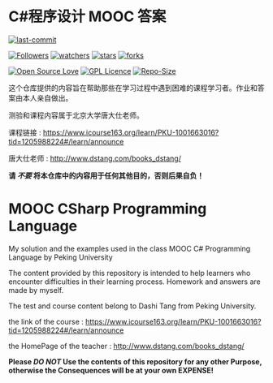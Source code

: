 # C#程序设计 MOOC 答案

[![last-commit](https://img.shields.io/github/last-commit/HollowMan6/MOOC-CSharp-Programming-Language)](../../graphs/commit-activity)

[![Followers](https://img.shields.io/github/followers/HollowMan6?style=social)](https://github.com/HollowMan6?tab=followers)
[![watchers](https://img.shields.io/github/watchers/HollowMan6/MOOC-CSharp-Programming-Language?style=social)](../../watchers)
[![stars](https://img.shields.io/github/stars/HollowMan6/MOOC-CSharp-Programming-Language?style=social)](../../stargazers)
[![forks](https://img.shields.io/github/forks/HollowMan6/MOOC-CSharp-Programming-Language?style=social)](../../network/members)

[![Open Source Love](https://badges.frapsoft.com/os/v1/open-source.svg?v=103)](https://hollowman6.github.io/fund.html)
[![GPL Licence](https://badges.frapsoft.com/os/gpl/gpl.svg?v=103)](https://opensource.org/licenses/GPL-3.0/)
[![Repo-Size](https://img.shields.io/github/repo-size/HollowMan6/MOOC-CSharp-Programming-Language.svg)](../../archive/master.zip)

这个仓库提供的内容旨在帮助那些在学习过程中遇到困难的课程学习者。作业和答案由本人亲自做出。

测验和课程内容属于北京大学唐大仕老师。

课程链接 : https://www.icourse163.org/learn/PKU-1001663016?tid=1205988224#/learn/announce

唐大仕老师 : http://www.dstang.com/books_dstang/

**请 ***不要*** 将本仓库中的内容用于任何其他目的，否则后果自负！**

# MOOC CSharp Programming Language

My solution and the examples used in the class MOOC C# Programming Language by Peking University

The content provided by this repository is intended to help learners who encounter difficulties in their learning process. Homework and answers are made by myself.

The test and course content belong to Dashi Tang from Peking University.

the link of the course : https://www.icourse163.org/learn/PKU-1001663016?tid=1205988224#/learn/announce

the HomePage of the teacher : http://www.dstang.com/books_dstang/

**Please ***DO NOT*** Use the contents of this repository for any other Purpose, otherwise the Consequences will be at your own EXPENSE!**
